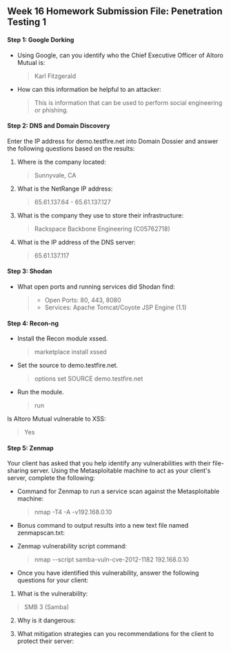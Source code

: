 ## Week 16 Homework Submission File: Penetration Testing 1

#### Step 1: Google Dorking
- Using Google, can you identify who the Chief Executive Officer of Altoro Mutual is:

  > Karl Fitzgerald
- How can this information be helpful to an attacker:

  > This is information that can be used to perform social engineering or phishing.



#### Step 2: DNS and Domain Discovery
Enter the IP address for demo.testfire.net into Domain Dossier and answer the following questions based on the results:

1. Where is the company located:
 
   > Sunnyvale, CA


2. What is the NetRange IP address:

   > 65.61.137.64 - 65.61.137.127


3. What is the company they use to store their infrastructure: 

   > Rackspace Backbone Engineering (C05762718)
 

4. What is the IP address of the DNS server: 

   > 65.61.137.117



#### Step 3: Shodan

- What open ports and running services did Shodan find:

  > - Open Ports: 80, 443, 8080
  > - Services: Apache Tomcat/Coyote JSP Engine (1.1)


#### Step 4: Recon-ng

- Install the Recon module xssed.
 
  > marketplace install xssed
- Set the source to demo.testfire.net.

  > options set SOURCE demo.testfire.net
  
- Run the module.

  > run

Is Altoro Mutual vulnerable to XSS: 

   > Yes

#### Step 5: Zenmap
Your client has asked that you help identify any vulnerabilities with their file-sharing server. Using the Metasploitable machine to act as your client's server, complete the following:


- Command for Zenmap to run a service scan against the Metasploitable machine:

  > nmap -T4 -A -v192.168.0.10

- Bonus command to output results into a new text file named zenmapscan.txt:
 
  

- Zenmap vulnerability script command:
 
  > nmap --script samba-vuln-cve-2012-1182 192.168.0.10

- Once you have identified this vulnerability, answer the following questions for your client:


 1. What is the vulnerability:
 
   > SMB 3 (Samba)


 2. Why is it dangerous:
 

 4. What mitigation strategies can you recommendations for the client to protect their server:
